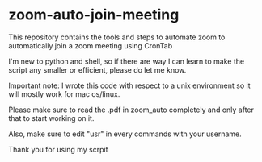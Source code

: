# zoom-auto-join-meeting
This repository contains the tools and steps to automate zoom to automatically join a zoom meeting using CronTab

I'm new to python and shell, so if there are way I can learn to make the script any smaller or efficient, please do let me know.

Important note: I wrote this code with respect to a unix environment so it will mostly work for mac os/linux.

Please make sure to read the .pdf in zoom_auto completely and only after that to start working on it.

Also, make sure to edit "usr" in every commands with your username.

Thank you for using my scrpit
